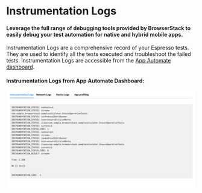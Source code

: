 # Instrumentation Logs

#### Leverage the full range of debugging tools provided by BrowserStack to easily debug your test automation for native and hybrid mobile apps.

Instrumentation Logs are a comprehensive record of your Espresso tests. They are used to identify all the tests executed and troubleshoot the failed tests. Instrumentation Logs are accessible from the [App Automate dashboard](https://app-automate.browserstack.com/dashboard).


#### Instrumentation Logs from App Automate Dashboard:


![text logs](https://github.com/akanksha260991/bs_docs_revamp_content/blob/master/Screenshot%202019-08-29%20at%206.37.43%20PM.png?raw=true "text logs")


